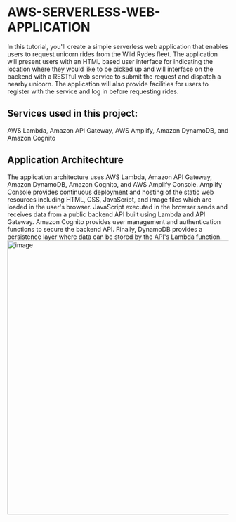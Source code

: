 # AWS-SERVERLESS-WEB-APPLICATION
In this tutorial, you'll create a simple serverless web application that enables users to request unicorn rides from the Wild Rydes fleet. The application will present users with an HTML based user interface for indicating the location where they would like to be picked up and will interface on the backend with a RESTful web service to submit the request and dispatch a nearby unicorn. The application will also provide facilities for users to register with the service and log in before requesting rides.

## Services used in this project:
AWS Lambda, Amazon API Gateway, AWS Amplify, Amazon DynamoDB, and Amazon Cognito

## Application Architechture
The application architecture uses AWS Lambda, Amazon API Gateway, Amazon DynamoDB, Amazon Cognito, and AWS Amplify Console. Amplify Console provides continuous deployment and hosting of the static web resources including HTML, CSS, JavaScript, and image files which are loaded in the user's browser. JavaScript executed in the browser sends and receives data from a public backend API built using Lambda and API Gateway. Amazon Cognito provides user management and authentication functions to secure the backend API. Finally, DynamoDB provides a persistence layer where data can be stored by the API's Lambda function.
<img width="624" alt="image" src="https://user-images.githubusercontent.com/91584781/220524001-c3b62a75-0357-4a57-9187-ee06e11ec2a3.png">

